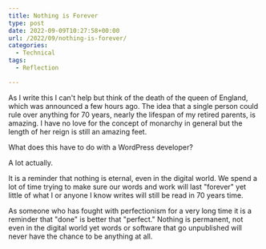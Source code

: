 ```yaml
---
title: Nothing is Forever
type: post
date: 2022-09-09T10:27:58+00:00
url: /2022/09/nothing-is-forever/
categories:
  - Technical
tags:
  - Reflection

---
```

As I write this I can't help but think of the death of the queen of England, which was announced a few hours ago. The idea that a single person could rule over anything for 70 years, nearly the lifespan of my retired parents, is amazing. I have no love for the concept of monarchy in general but the length of her reign is still an amazing feet.

What does this have to do with a WordPress developer?

A lot actually.

It is a reminder that nothing is eternal, even in the digital world. We spend a lot of time trying to make sure our words and work will last "forever" yet little of what I or anyone I know writes will still be read in 70 years time.

As someone who has fought with perfectionism for a very long time it is a reminder that "done" is better that "perfect." Nothing is permanent, not even in the digital world yet words or software that go unpublished will never have the chance to be anything at all.